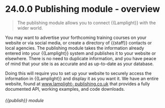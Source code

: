 # 24.0.0    Publishing module - overview

> The publishing module allows you to connect {{Lamplight}} with the wider world. 

You may want to advertise your forthcoming training courses on your website or via social media, or create a directory of {{staff}} contacts or local agencies. The publishing module takes the information already entered into your {{Lamplight}} system and publishes it to your website or elsewhere. There is no need to duplicate information, and you have peace of mind that your site is as accurate and as up-to-date as your database.

Doing this will require you to set up your website to securely access the information in {{Lamplight}} and display it as you want it. We have an entire website, found at [www.lamplight- publishing.co.uk](http://www.lamplight-publishing.co.uk) that provides a fully documented API, working examples, and code downloads. 

###### {{publish}} module

